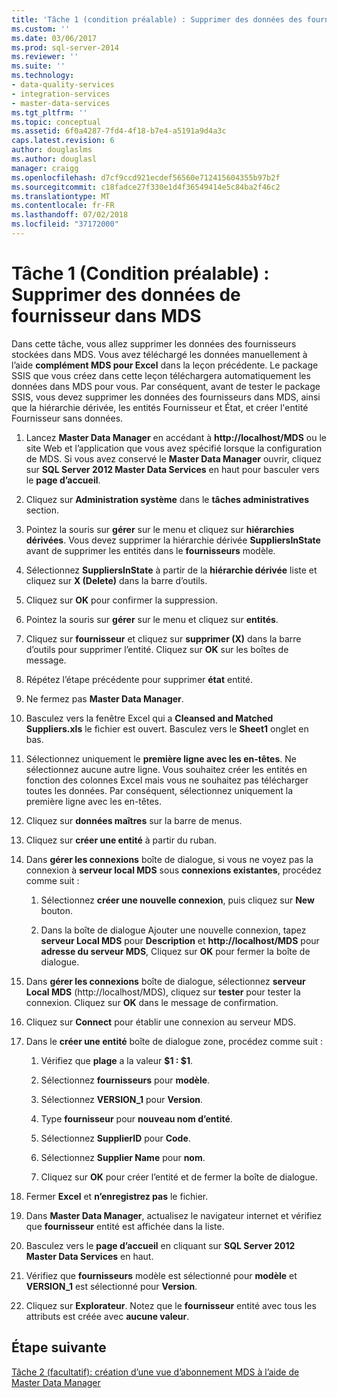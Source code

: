 ```yaml
---
title: 'Tâche 1 (condition préalable) : Supprimer des données des fournisseurs dans MDS | Microsoft Docs'
ms.custom: ''
ms.date: 03/06/2017
ms.prod: sql-server-2014
ms.reviewer: ''
ms.suite: ''
ms.technology:
- data-quality-services
- integration-services
- master-data-services
ms.tgt_pltfrm: ''
ms.topic: conceptual
ms.assetid: 6f0a4287-7fd4-4f18-b7e4-a5191a9d4a3c
caps.latest.revision: 6
author: douglaslms
ms.author: douglasl
manager: craigg
ms.openlocfilehash: d7cf9ccd921ecdef56560e712415604355b97b2f
ms.sourcegitcommit: c18fadce27f330e1d4f36549414e5c84ba2f46c2
ms.translationtype: MT
ms.contentlocale: fr-FR
ms.lasthandoff: 07/02/2018
ms.locfileid: "37172000"
---
```

# <a name="task-1-prerequisite-removing-supplier-data-in-mds"></a>Tâche 1 (Condition préalable) : Supprimer des données de fournisseur dans MDS
  Dans cette tâche, vous allez supprimer les données des fournisseurs stockées dans MDS. Vous avez téléchargé les données manuellement à l’aide **complément MDS pour Excel** dans la leçon précédente. Le package SSIS que vous créez dans cette leçon téléchargera automatiquement les données dans MDS pour vous. Par conséquent, avant de tester le package SSIS, vous devez supprimer les données des fournisseurs dans MDS, ainsi que la hiérarchie dérivée, les entités Fournisseur et État, et créer l'entité Fournisseur sans données.  
  
1.  Lancez **Master Data Manager** en accédant à **http://localhost/MDS** ou le site Web et l’application que vous avez spécifié lorsque la configuration de MDS. Si vous avez conservé le **Master Data Manager** ouvrir, cliquez sur **SQL Server 2012 Master Data Services** en haut pour basculer vers le **page d’accueil**.  
  
2.  Cliquez sur **Administration système** dans le **tâches administratives** section.  
  
3.  Pointez la souris sur **gérer** sur le menu et cliquez sur **hiérarchies dérivées**. Vous devez supprimer la hiérarchie dérivée **SuppliersInState** avant de supprimer les entités dans le **fournisseurs** modèle.  
  
4.  Sélectionnez **SuppliersInState** à partir de la **hiérarchie dérivée** liste et cliquez sur **X (Delete)** dans la barre d’outils.  
  
5.  Cliquez sur **OK** pour confirmer la suppression.  
  
6.  Pointez la souris sur **gérer** sur le menu et cliquez sur **entités**.  
  
7.  Cliquez sur **fournisseur** et cliquez sur **supprimer (X)** dans la barre d’outils pour supprimer l’entité. Cliquez sur **OK** sur les boîtes de message.  
  
8.  Répétez l’étape précédente pour supprimer **état** entité.  
  
9. Ne fermez pas **Master Data Manager**.  
  
10. Basculez vers la fenêtre Excel qui a **Cleansed and Matched Suppliers.xls** le fichier est ouvert. Basculez vers le **Sheet1** onglet en bas.  
  
11. Sélectionnez uniquement le **première ligne avec les en-têtes**. Ne sélectionnez aucune autre ligne. Vous souhaitez créer les entités en fonction des colonnes Excel mais vous ne souhaitez pas télécharger toutes les données. Par conséquent, sélectionnez uniquement la première ligne avec les en-têtes.  
  
12. Cliquez sur **données maîtres** sur la barre de menus.  
  
13. Cliquez sur **créer une entité** à partir du ruban.  
  
14. Dans **gérer les connexions** boîte de dialogue, si vous ne voyez pas la connexion à **serveur local MDS** sous **connexions existantes**, procédez comme suit :  
  
    1.  Sélectionnez **créer une nouvelle connexion**, puis cliquez sur **New** bouton.  
  
    2.  Dans la boîte de dialogue Ajouter une nouvelle connexion, tapez **serveur Local MDS** pour **Description** et **http://localhost/MDS** pour **adresse du serveur MDS**, Cliquez sur **OK** pour fermer la boîte de dialogue.  
  
15. Dans **gérer les connexions** boîte de dialogue, sélectionnez **serveur Local MDS** (http://localhost/MDS), cliquez sur **tester** pour tester la connexion. Cliquez sur **OK** dans le message de confirmation.  
  
16. Cliquez sur **Connect** pour établir une connexion au serveur MDS.  
  
17. Dans le **créer une entité** boîte de dialogue zone, procédez comme suit :  
  
    1.  Vérifiez que **plage** a la valeur **$1 : $1**.  
  
    2.  Sélectionnez **fournisseurs** pour **modèle**.  
  
    3.  Sélectionnez **VERSION_1** pour **Version**.  
  
    4.  Type **fournisseur** pour **nouveau nom d’entité**.  
  
    5.  Sélectionnez **SupplierID** pour **Code**.  
  
    6.  Sélectionnez **Supplier Name** pour **nom**.  
  
    7.  Cliquez sur **OK** pour créer l’entité et de fermer la boîte de dialogue.  
  
18. Fermer **Excel** et **n’enregistrez pas** le fichier.  
  
19. Dans **Master Data Manager**, actualisez le navigateur internet et vérifiez que **fournisseur** entité est affichée dans la liste.  
  
20. Basculez vers le **page d’accueil** en cliquant sur **SQL Server 2012 Master Data Services** en haut.  
  
21. Vérifiez que **fournisseurs** modèle est sélectionné pour **modèle** et **VERSION_1** est sélectionné pour **Version**.  
  
22. Cliquez sur **Explorateur**. Notez que le **fournisseur** entité avec tous les attributs est créée avec **aucune valeur**.  
  
## <a name="next-step"></a>Étape suivante  
 [Tâche 2 &#40;facultatif&#41;: création d’une vue d’abonnement MDS à l’aide de Master Data Manager](../../2014/tutorials/task-2-optional-creating-a-mds-subscription-view-using-master-data-manager.md)  
  
  
